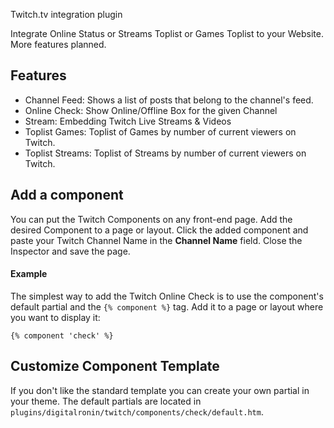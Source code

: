 Twitch.tv integration plugin

Integrate Online Status or Streams Toplist or Games Toplist to your Website. More features planned.

## Features
- Channel Feed: Shows a list of posts that belong to the channel's feed.
- Online Check: Show Online/Offline Box for the given Channel
- Stream: Embedding Twitch Live Streams & Videos
- Toplist Games: Toplist of Games by number of current viewers on Twitch.
- Toplist Streams: Toplist of Streams by number of current viewers on Twitch.

## Add a component
You can put the Twitch Components on any front-end page. Add the desired Component to a page or layout. Click the added component and paste your Twitch Channel Name in the **Channel Name** field. Close the Inspector and save the page.
 
#### Example
The simplest way to add the Twitch Online Check is to use the component's default partial and the `{% component %}` tag. Add it to a page or layout where you want to display it:

    {% component 'check' %}
    

## Customize Component Template
If you don't like the standard template you can create your own partial in your theme. The default partials are located in `plugins/digitalronin/twitch/components/check/default.htm`. 

